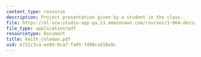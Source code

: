 ```yaml
---
content_type: resource
description: Project presentation given by a student in the class.
file: https://ol-ocw-studio-app-qa.s3.amazonaws.com/courses/1-964-design-for-sustainability-fall-2006/e722c3caee9d0ca7fa05fd90cad18a9c_keith_coleman.pdf
file_type: application/pdf
resourcetype: Document
title: keith_coleman.pdf
uid: e722c3ca-ee9d-0ca7-fa05-fd90cad18a9c
---
```

